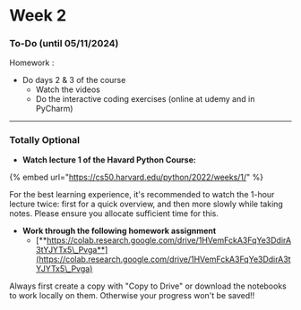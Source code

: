 # Week 2

### To-Do (until 05/11/2024)

Homework :

* Do days 2 & 3 of the course
  * Watch the videos
  * Do the interactive coding exercises (online at udemy and in PyCharm)

***

### Totally Optional

* **Watch lecture 1 of the Havard Python Course:**

{% embed url="https://cs50.harvard.edu/python/2022/weeks/1/" %}

For the best learning experience, it's recommended to watch the 1-hour lecture twice: first for a quick overview, and then more slowly while taking notes. Please ensure you allocate sufficient time for this.

* **Work through the following homework assignment**
  * [**https://colab.research.google.com/drive/1HVemFckA3FqYe3DdirA3tYJYTx5\_Pvga**](https://colab.research.google.com/drive/1HVemFckA3FqYe3DdirA3tYJYTx5\_Pvga)

Always first create a copy with "Copy to Drive" or download the notebooks to work locally on them. Otherwise your progress won't be saved!!
